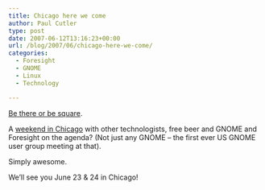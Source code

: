 ```yaml
---
title: Chicago here we come
author: Paul Cutler
type: post
date: 2007-06-12T13:16:23+00:00
url: /blog/2007/06/chicago-here-we-come/
categories:
  - Foresight
  - GNOME
  - Linux
  - Technology

---
```

[Be there or be square][1].

A [weekend in Chicago][2] with other technologists, free beer and GNOME and Foresight on the agenda? (Not just any GNOME &#8211; the first ever US GNOME user group meeting at that).

Simply awesome.

We&#8217;ll see you June 23 & 24 in Chicago!

 [1]: http://slashtard.blogspot.com/2007/06/all-your-base-belong-to-gnome.html
 [2]: http://barcampchicago.com/